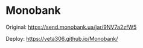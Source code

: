 # Monobank
Original: https://send.monobank.ua/jar/9NV7a2zfW5

Deploy: https://veta306.github.io/Monobank/
